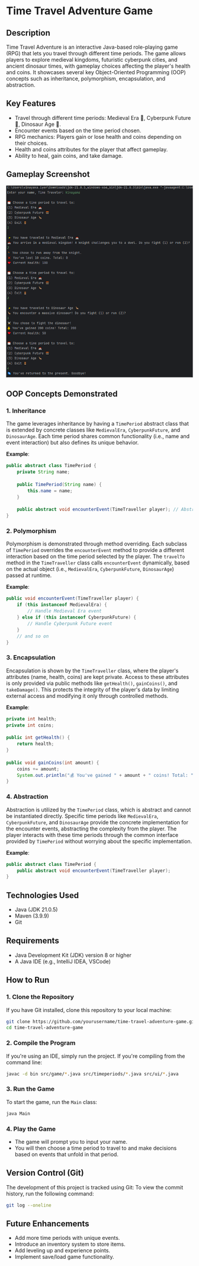 # Time Travel Adventure Game

## Description

Time Travel Adventure is an interactive Java-based role-playing game (RPG) that lets you travel through different time periods. The game allows players to explore medieval kingdoms, futuristic cyberpunk cities, and ancient dinosaur times, with gameplay choices affecting the player's health and coins. It showcases several key Object-Oriented Programming (OOP) concepts such as inheritance, polymorphism, encapsulation, and abstraction.

## Key Features
- Travel through different time periods: Medieval Era 🏰, Cyberpunk Future 🌆, Dinosaur Age 🦖.
- Encounter events based on the time period chosen.
- RPG mechanics: Players gain or lose health and coins depending on their choices.
- Health and coins attributes for the player that affect gameplay.
- Ability to heal, gain coins, and take damage.

## Gameplay Screenshot
![time-travel-adventure-screenshot.png](assets/time-travel-adventure-screenshot.png)

## OOP Concepts Demonstrated

### 1. **Inheritance**
The game leverages inheritance by having a `TimePeriod` abstract class that is extended by concrete classes like `MedievalEra`, `CyberpunkFuture`, and `DinosaurAge`. Each time period shares common functionality (i.e., name and event interaction) but also defines its unique behavior.

**Example**:
```java
public abstract class TimePeriod {
    private String name;
    
    public TimePeriod(String name) {
        this.name = name;
    }
    
    public abstract void encounterEvent(TimeTraveller player); // Abstract method for different time periods
}
```

### 2. **Polymorphism**
Polymorphism is demonstrated through method overriding. Each subclass of `TimePeriod` overrides the `encounterEvent` method to provide a different interaction based on the time period selected by the player. The `travelTo` method in the `TimeTraveller` class calls `encounterEvent` dynamically, based on the actual object (i.e., `MedievalEra`, `CyberpunkFuture`, `DinosaurAge`) passed at runtime.

**Example**:
```java
public void encounterEvent(TimeTraveller player) {
    if (this instanceof MedievalEra) {
        // Handle Medieval Era event
    } else if (this instanceof CyberpunkFuture) {
        // Handle Cyberpunk Future event
    }
    // and so on
}
```

### 3. **Encapsulation**
Encapsulation is shown by the `TimeTraveller` class, where the player's attributes (name, health, coins) are kept private. Access to these attributes is only provided via public methods like `getHealth()`, `gainCoins()`, and `takeDamage()`. This protects the integrity of the player's data by limiting external access and modifying it only through controlled methods.

**Example**:
```java
private int health;
private int coins;

public int getHealth() {
    return health;
}

public void gainCoins(int amount) {
    coins += amount;
    System.out.println("💰 You've gained " + amount + " coins! Total: " + coins);
}
```

### 4. **Abstraction**
Abstraction is utilized by the `TimePeriod` class, which is abstract and cannot be instantiated directly. Specific time periods like `MedievalEra`, `CyberpunkFuture`, and `DinosaurAge` provide the concrete implementation for the encounter events, abstracting the complexity from the player. The player interacts with these time periods through the common interface provided by `TimePeriod` without worrying about the specific implementation.

**Example**:
```java
public abstract class TimePeriod {
    public abstract void encounterEvent(TimeTraveller player);
}
```

## Technologies Used

- Java (JDK 21.0.5)
- Maven (3.9.9)
- Git

## Requirements

- Java Development Kit (JDK) version 8 or higher
- A Java IDE (e.g., IntelliJ IDEA, VSCode)

## How to Run

### 1. Clone the Repository
If you have Git installed, clone this repository to your local machine:
```bash
git clone https://github.com/yourusername/time-travel-adventure-game.git
cd time-travel-adventure-game
```

### 2. Compile the Program
If you're using an IDE, simply run the project. If you're compiling from the command line:
```bash
javac -d bin src/game/*.java src/timeperiods/*.java src/ui/*.java
```

### 3. Run the Game
To start the game, run the `Main` class:
```bash
java Main
```

### 4. Play the Game
- The game will prompt you to input your name.
- You will then choose a time period to travel to and make decisions based on events that unfold in that period.

## Version Control (Git)

The development of this project is tracked using Git:
To view the commit history, run the following command:
```bash
git log --oneline
```

## Future Enhancements

- Add more time periods with unique events.
- Introduce an inventory system to store items.
- Add leveling up and experience points.
- Implement save/load game functionality.
